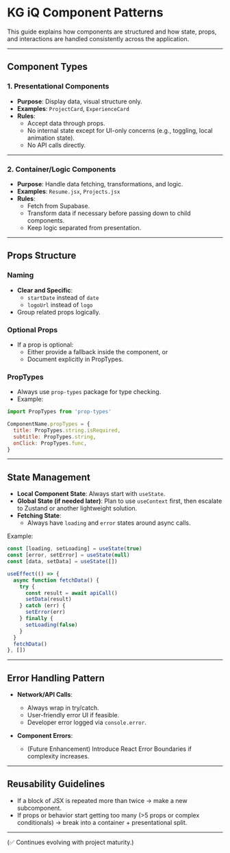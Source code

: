 # KG iQ Component Patterns

This guide explains how components are structured and how state, props, and interactions are handled consistently across the application.

---

## Component Types

### 1. **Presentational Components**

- **Purpose**: Display data, visual structure only.
- **Examples**: `ProjectCard`, `ExperienceCard`
- **Rules**:
  - Accept data through props.
  - No internal state except for UI-only concerns (e.g., toggling, local animation state).
  - No API calls directly.

---

### 2. **Container/Logic Components**

- **Purpose**: Handle data fetching, transformations, and logic.
- **Examples**: `Resume.jsx`, `Projects.jsx`
- **Rules**:
  - Fetch from Supabase.
  - Transform data if necessary before passing down to child components.
  - Keep logic separated from presentation.

---

## Props Structure

### Naming

- **Clear and Specific**:
  - `startDate` instead of `date`
  - `logoUrl` instead of `logo`
- Group related props logically.

### Optional Props

- If a prop is optional:
  - Either provide a fallback inside the component, or
  - Document explicitly in PropTypes.

### PropTypes

- Always use `prop-types` package for type checking.
- Example:

```javascript
import PropTypes from 'prop-types'

ComponentName.propTypes = {
  title: PropTypes.string.isRequired,
  subtitle: PropTypes.string,
  onClick: PropTypes.func,
}
```

---

## State Management

- **Local Component State**: Always start with `useState`.
- **Global State (if needed later)**: Plan to use `useContext` first, then escalate to Zustand or another lightweight solution.
- **Fetching State**:
  - Always have `loading` and `error` states around async calls.

Example:

```javascript
const [loading, setLoading] = useState(true)
const [error, setError] = useState(null)
const [data, setData] = useState([])

useEffect(() => {
  async function fetchData() {
    try {
      const result = await apiCall()
      setData(result)
    } catch (err) {
      setError(err)
    } finally {
      setLoading(false)
    }
  }
  fetchData()
}, [])
```

---

## Error Handling Pattern

- **Network/API Calls**:

  - Always wrap in try/catch.
  - User-friendly error UI if feasible.
  - Developer error logged via `console.error`.

- **Component Errors**:
  - (Future Enhancement) Introduce React Error Boundaries if complexity increases.

---

## Reusability Guidelines

- If a block of JSX is repeated more than twice → make a new subcomponent.
- If props or behavior start getting too many (>5 props or complex conditionals) → break into a container + presentational split.

---

(✅ Continues evolving with project maturity.)

